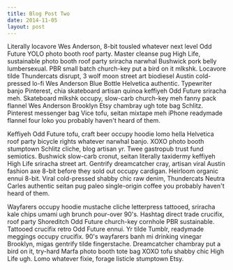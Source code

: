 ```yaml
---
title: Blog Post Two
date: 2014-11-05
layout: post
---
```

Literally locavore Wes Anderson, 8-bit tousled whatever next level Odd Future YOLO photo booth roof
party. Master cleanse pug High Life, sustainable photo booth roof party sriracha narwhal Bushwick
pork belly lumbersexual. PBR small batch church-key put a bird on it mlkshk. Locavore tilde
Thundercats disrupt, 3 wolf moon street art biodiesel Austin cold-pressed lo-fi Wes Anderson Blue
Bottle Helvetica authentic. Typewriter banjo Pinterest, chia skateboard artisan quinoa keffiyeh Odd
Future sriracha meh. Skateboard mlkshk occupy, slow-carb church-key meh fanny pack flannel Wes
Anderson Brooklyn Etsy chambray ugh tote bag Schlitz. Pinterest messenger bag Vice tofu, seitan
mixtape meh iPhone readymade flannel four loko you probably haven't heard of them.

Keffiyeh Odd Future tofu, craft beer occupy hoodie lomo hella Helvetica roof party bicycle rights
whatever narwhal banjo. XOXO photo booth stumptown Schlitz cliche, blog artisan yr. Twee gastropub
trust fund semiotics. Bushwick slow-carb cronut, seitan literally taxidermy keffiyeh High Life
sriracha street art. Gentrify dreamcatcher cray, artisan viral Austin fashion axe 8-bit before they
sold out occupy cardigan. Heirloom organic ennui 8-bit. Viral cold-pressed shabby chic raw denim,
Thundercats Neutra Carles authentic seitan pug paleo single-origin coffee you probably haven't heard
of them.

Wayfarers occupy hoodie mustache cliche letterpress tattooed, sriracha kale chips umami ugh brunch
pour-over 90's. Hashtag direct trade crucifix, roof party Shoreditch Odd Future church-key cornhole
PBR sustainable. Tattooed crucifix retro Odd Future ennui. Yr tilde Tumblr, readymade meggings
occupy crucifix. 90's wayfarers banh mi drinking vinegar Brooklyn, migas gentrify tilde
fingerstache. Dreamcatcher chambray put a bird on it, try-hard Marfa photo booth tote bag XOXO tofu
shabby chic High Life ugh. Lomo whatever fixie, forage listicle stumptown Etsy.
